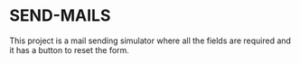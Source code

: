 # SEND-MAILS

This project is a mail sending simulator where all the fields are required and it has a button to reset the form.
